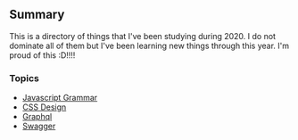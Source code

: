 ## Summary
This is a directory of things that I've been studying during 2020. I do not dominate all of them but I've been learning new things through this year.
I'm proud of this :D!!!!

### Topics
- [Javascript Grammar](https://github.com/janvmusic/2020-learning/tree/master/js-grammar)
- [CSS Design]()
- [Graphql]()
- [Swagger](https://github.com/janvmusic/2020-learning/blob/master/swaggerio.md)
